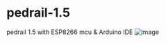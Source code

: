 # pedrail-1.5
pedrail 1.5 with ESP8266 mcu &amp; Arduino IDE 
![image](https://github.com/FreezingEye/pedrail-1.5/master/pedrail15.jpg)
